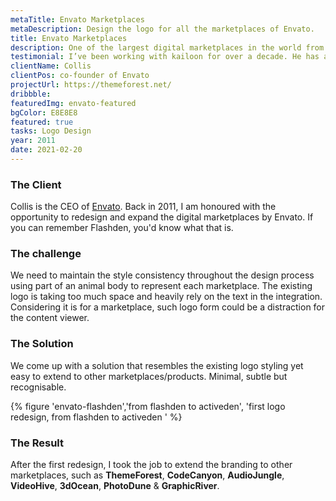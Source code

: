 ```yaml
---
metaTitle: Envato Marketplaces
metaDescription: Design the logo for all the marketplaces of Envato.
title: Envato Marketplaces
description: One of the largest digital marketplaces in the world from Envato.
testimonial: I’ve been working with kailoon for over a decade. He has a great combination of creativity, reliability and industry knowledge. He’s also a good human being and I would happily recommend him to anyone who needs someone with a lot of industry expertise.
clientName: Collis
clientPos: co-founder of Envato
projectUrl: https://themeforest.net/
dribbble:
featuredImg: envato-featured
bgColor: E8E8E8
featured: true
tasks: Logo Design
year: 2011
date: 2021-02-20
---
```


<div class="col-start-3 col-end-9">

### The Client

Collis is the CEO of [Envato](https://envato.com 'visit external website'). Back in 2011, I am honoured with the opportunity to redesign and expand the digital marketplaces by Envato. If you can remember Flashden, you'd know what that is.

</div>

<div class="col-start-3 col-end-6">

### The challenge

We need to maintain the style consistency throughout the design process using part of an animal body to represent each marketplace. The existing logo is taking too much space and heavily rely on the text in the integration. Considering it is for a marketplace, such logo form could be a distraction for the content viewer.

</div>
<div class="col-start-6 col-end-9">

### The Solution

We come up with a solution that resembles the existing logo styling yet easy to extend to other marketplaces/products. Minimal, subtle but recognisable.

</div>

<div class="col-start-2 col-end-10">

{% figure 'envato-flashden','from flashden to activeden', 'first logo redesign, from flashden to activeden ' %}

</div>
<div class="col-start-3 col-end-9">

### The Result

After the first redesign, I took the job to extend the branding to other marketplaces, such as **ThemeForest**, **CodeCanyon**, **AudioJungle**, **VideoHive**, **3dOcean**, **PhotoDune** & **GraphicRiver**.

</div>
